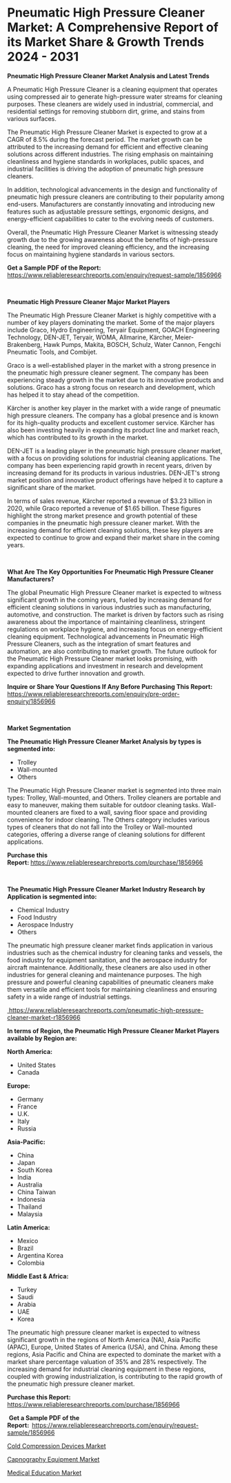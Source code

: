 <p><h1>Pneumatic High Pressure Cleaner Market: A Comprehensive Report of its Market Share & Growth Trends 2024 - 2031</h1></p><p><strong>Pneumatic High Pressure Cleaner Market Analysis and Latest Trends</strong></p>
<p><p>A Pneumatic High Pressure Cleaner is a cleaning equipment that operates using compressed air to generate high-pressure water streams for cleaning purposes. These cleaners are widely used in industrial, commercial, and residential settings for removing stubborn dirt, grime, and stains from various surfaces.</p><p>The Pneumatic High Pressure Cleaner Market is expected to grow at a CAGR of 8.5% during the forecast period. The market growth can be attributed to the increasing demand for efficient and effective cleaning solutions across different industries. The rising emphasis on maintaining cleanliness and hygiene standards in workplaces, public spaces, and industrial facilities is driving the adoption of pneumatic high pressure cleaners.</p><p>In addition, technological advancements in the design and functionality of pneumatic high pressure cleaners are contributing to their popularity among end-users. Manufacturers are constantly innovating and introducing new features such as adjustable pressure settings, ergonomic designs, and energy-efficient capabilities to cater to the evolving needs of customers.</p><p>Overall, the Pneumatic High Pressure Cleaner Market is witnessing steady growth due to the growing awareness about the benefits of high-pressure cleaning, the need for improved cleaning efficiency, and the increasing focus on maintaining hygiene standards in various sectors.</p></p>
<p><strong>Get a Sample PDF of the Report:&nbsp;</strong> <a href="https://www.reliableresearchreports.com/enquiry/request-sample/1856966">https://www.reliableresearchreports.com/enquiry/request-sample/1856966</a></p>
<p>&nbsp;</p>
<p><strong>Pneumatic High Pressure Cleaner Major Market Players</strong></p>
<p><p>The Pneumatic High Pressure Cleaner Market is highly competitive with a number of key players dominating the market. Some of the major players include Graco, Hydro Engineering, Teryair Equipment, GOACH Engineering Technology, DEN-JET, Teryair, WOMA, Allmarine, Kärcher, Meier-Brakenberg, Hawk Pumps, Makita, BOSCH, Schulz, Water Cannon, Fengchi Pneumatic Tools, and Combijet.</p><p>Graco is a well-established player in the market with a strong presence in the pneumatic high pressure cleaner segment. The company has been experiencing steady growth in the market due to its innovative products and solutions. Graco has a strong focus on research and development, which has helped it to stay ahead of the competition.</p><p>Kärcher is another key player in the market with a wide range of pneumatic high pressure cleaners. The company has a global presence and is known for its high-quality products and excellent customer service. Kärcher has also been investing heavily in expanding its product line and market reach, which has contributed to its growth in the market.</p><p>DEN-JET is a leading player in the pneumatic high pressure cleaner market, with a focus on providing solutions for industrial cleaning applications. The company has been experiencing rapid growth in recent years, driven by increasing demand for its products in various industries. DEN-JET's strong market position and innovative product offerings have helped it to capture a significant share of the market.</p><p>In terms of sales revenue, Kärcher reported a revenue of $3.23 billion in 2020, while Graco reported a revenue of $1.65 billion. These figures highlight the strong market presence and growth potential of these companies in the pneumatic high pressure cleaner market. With the increasing demand for efficient cleaning solutions, these key players are expected to continue to grow and expand their market share in the coming years.</p></p>
<p>&nbsp;</p>
<p><strong>What Are The Key Opportunities For Pneumatic High Pressure Cleaner Manufacturers?</strong></p>
<p><p>The global Pneumatic High Pressure Cleaner market is expected to witness significant growth in the coming years, fueled by increasing demand for efficient cleaning solutions in various industries such as manufacturing, automotive, and construction. The market is driven by factors such as rising awareness about the importance of maintaining cleanliness, stringent regulations on workplace hygiene, and increasing focus on energy-efficient cleaning equipment. Technological advancements in Pneumatic High Pressure Cleaners, such as the integration of smart features and automation, are also contributing to market growth. The future outlook for the Pneumatic High Pressure Cleaner market looks promising, with expanding applications and investment in research and development expected to drive further innovation and growth.</p></p>
<p><strong>Inquire or Share Your Questions If Any Before Purchasing This Report:</strong> <a href="https://www.reliableresearchreports.com/enquiry/pre-order-enquiry/1856966">https://www.reliableresearchreports.com/enquiry/pre-order-enquiry/1856966</a></p>
<p>&nbsp;</p>
<p><strong>Market Segmentation</strong></p>
<p><strong>The Pneumatic High Pressure Cleaner Market Analysis by types is segmented into:</strong></p>
<p><ul><li>Trolley</li><li>Wall-mounted</li><li>Others</li></ul></p>
<p><p>The Pneumatic High Pressure Cleaner market is segmented into three main types: Trolley, Wall-mounted, and Others. Trolley cleaners are portable and easy to maneuver, making them suitable for outdoor cleaning tasks. Wall-mounted cleaners are fixed to a wall, saving floor space and providing convenience for indoor cleaning. The Others category includes various types of cleaners that do not fall into the Trolley or Wall-mounted categories, offering a diverse range of cleaning solutions for different applications.</p></p>
<p><strong>Purchase this Report:&nbsp;</strong><a href="https://www.reliableresearchreports.com/purchase/1856966">https://www.reliableresearchreports.com/purchase/1856966</a></p>
<p>&nbsp;</p>
<p><strong>The Pneumatic High Pressure Cleaner Market Industry Research by Application is segmented into:</strong></p>
<p><ul><li>Chemical Industry</li><li>Food Industry</li><li>Aerospace Industry</li><li>Others</li></ul></p>
<p><p>The pneumatic high pressure cleaner market finds application in various industries such as the chemical industry for cleaning tanks and vessels, the food industry for equipment sanitation, and the aerospace industry for aircraft maintenance. Additionally, these cleaners are also used in other industries for general cleaning and maintenance purposes. The high pressure and powerful cleaning capabilities of pneumatic cleaners make them versatile and efficient tools for maintaining cleanliness and ensuring safety in a wide range of industrial settings.</p></p>
<p><a href="https://www.reliableresearchreports.com/pneumatic-high-pressure-cleaner-market-r1856966">&nbsp;https://www.reliableresearchreports.com/pneumatic-high-pressure-cleaner-market-r1856966</a></p>
<p><strong>In terms of Region, the Pneumatic High Pressure Cleaner Market Players available by Region are:</strong></p>
<p>
    <p> <strong> North America: </strong>
        <ul>
            <li>United States</li>
            <li>Canada</li>
        </ul>
        </p> 
    <p> <strong> Europe: </strong>
        <ul>
            <li>Germany</li>
            <li>France</li>
            <li>U.K.</li>
            <li>Italy</li>
            <li>Russia</li>
        </ul>
        </p> 
    <p> <strong> Asia-Pacific: </strong>
        <ul>
            <li>China</li>
            <li>Japan</li>
            <li>South Korea</li>
            <li>India</li>
            <li>Australia</li>
            <li>China Taiwan</li>
            <li>Indonesia</li>
            <li>Thailand</li>
            <li>Malaysia</li>
        </ul>
        </p> 
    <p> <strong> Latin America: </strong>
        <ul>
            <li>Mexico</li>
            <li>Brazil</li>
            <li>Argentina Korea</li>
            <li>Colombia</li>
        </ul>
        </p> 
    <p> <strong> Middle East & Africa: </strong>
        <ul>
            <li>Turkey</li>
            <li>Saudi</li>
            <li>Arabia</li>
            <li>UAE</li>
            <li>Korea</li>
        </ul>
    </p>
    </p>
<p><p>The pneumatic high pressure cleaner market is expected to witness significant growth in the regions of North America (NA), Asia Pacific (APAC), Europe, United States of America (USA), and China. Among these regions, Asia Pacific and China are expected to dominate the market with a market share percentage valuation of 35% and 28% respectively. The increasing demand for industrial cleaning equipment in these regions, coupled with growing industrialization, is contributing to the rapid growth of the pneumatic high pressure cleaner market.</p></p>
<p><strong>Purchase this Report: </strong><a href="https://www.reliableresearchreports.com/purchase/1856966">https://www.reliableresearchreports.com/purchase/1856966</a></p>
<p>&nbsp;<strong>Get a Sample PDF of the Report:&nbsp;&nbsp;</strong><a href="https://www.reliableresearchreports.com/enquiry/request-sample/1856966">https://www.reliableresearchreports.com/enquiry/request-sample/1856966</a></p>
<p><strong></strong></p>
<p><p><a href="https://www.linkedin.com/pulse/cold-compression-devices-market-size-trends-complete-industry-qgqpe">Cold Compression Devices Market</a></p><p><a href="https://www.linkedin.com/pulse/capnography-equipment-market-exploring-share-trends-9mf7e">Capnography Equipment Market</a></p><p><a href="https://www.linkedin.com/pulse/medical-education-market-size-trends-complete-industry-overview-oaqhc">Medical Education Market</a></p></p>
